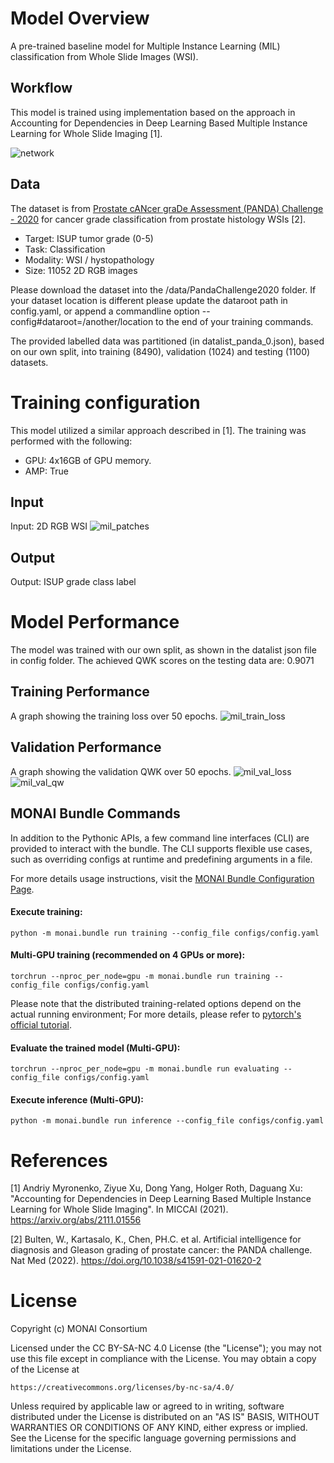 # Model Overview
A pre-trained baseline model for Multiple Instance Learning (MIL) classification from Whole Slide Images (WSI).

## Workflow
This model is trained using implementation based on the approach in Accounting for Dependencies in Deep Learning Based Multiple Instance Learning for Whole Slide Imaging [1].

![network](https://developer.download.nvidia.com/assets/Clara/Images/monai_pathology_mil_classification_network.jpg)

## Data
The dataset is from [Prostate cANcer graDe Assessment (PANDA) Challenge - 2020](https://www.kaggle.com/c/prostate-cancer-grade-assessment/) for cancer grade classification from prostate histology WSIs [2].

- Target: ISUP tumor grade (0-5)
- Task: Classification
- Modality: WSI / hystopathology
- Size: 11052 2D RGB images

Please download the dataset into the /data/PandaChallenge2020 folder. If your dataset location is different please update the dataroot path in config.yaml,
or append a commandline option --config#dataroot=/another/location to the end of your training commands.

The provided labelled data was partitioned (in datalist_panda_0.json), based on our own split, into training (8490), validation (1024) and testing (1100) datasets.

# Training configuration
This model utilized a similar approach described in [1]. The training was performed with the following:

- GPU: 4x16GB of GPU memory.
- AMP: True

## Input
Input: 2D RGB WSI
![mil_patches](https://developer.download.nvidia.com/assets/Clara/Images/monai_pathology_mil_classification_patches.jpg)

## Output
Output: ISUP grade class label


# Model Performance
The model was trained with our own split, as shown in the datalist json file in config folder.
The achieved QWK scores on the testing data are: 0.9071


## Training Performance
A graph showing the training loss over 50 epochs.
![mil_train_loss](https://developer.download.nvidia.com/assets/Clara/Images/monai_pathology_mil_classification_train_loss.png)

## Validation Performance
A graph showing the validation QWK over 50 epochs.
![mil_val_loss](https://developer.download.nvidia.com/assets/Clara/Images/monai_pathology_mil_classification_val_loss.png)
![mil_val_qw](https://developer.download.nvidia.com/assets/Clara/Images/monai_pathology_mil_classification_val_metric.png)


## MONAI Bundle Commands
In addition to the Pythonic APIs, a few command line interfaces (CLI) are provided to interact with the bundle. The CLI supports flexible use cases, such as overriding configs at runtime and predefining arguments in a file.

For more details usage instructions, visit the [MONAI Bundle Configuration Page](https://docs.monai.io/en/latest/config_syntax.html).

#### Execute training:
```
python -m monai.bundle run training --config_file configs/config.yaml
```

#### Multi-GPU training (recommended on 4 GPUs or more):
```
torchrun --nproc_per_node=gpu -m monai.bundle run training --config_file configs/config.yaml
```

Please note that the distributed training-related options depend on the actual running environment; For more details, please refer to [pytorch's official tutorial](https://pytorch.org/docs/stable/elastic/run.html).

#### Evaluate the trained model (Multi-GPU):
```
torchrun --nproc_per_node=gpu -m monai.bundle run evaluating --config_file configs/config.yaml
```

#### Execute inference (Multi-GPU):
```
python -m monai.bundle run inference --config_file configs/config.yaml
```

# References
[1] Andriy Myronenko, Ziyue Xu, Dong Yang, Holger Roth, Daguang Xu: "Accounting for Dependencies in Deep Learning Based Multiple Instance Learning for Whole Slide Imaging". In MICCAI (2021). https://arxiv.org/abs/2111.01556

[2] Bulten, W., Kartasalo, K., Chen, PH.C. et al. Artificial intelligence for diagnosis and Gleason grading of prostate cancer: the PANDA challenge. Nat Med (2022). https://doi.org/10.1038/s41591-021-01620-2

# License
Copyright (c) MONAI Consortium

Licensed under the CC BY-SA-NC 4.0 License (the "License");
you may not use this file except in compliance with the License.
You may obtain a copy of the License at

    https://creativecommons.org/licenses/by-nc-sa/4.0/

Unless required by applicable law or agreed to in writing, software
distributed under the License is distributed on an "AS IS" BASIS,
WITHOUT WARRANTIES OR CONDITIONS OF ANY KIND, either express or implied.
See the License for the specific language governing permissions and
limitations under the License.

